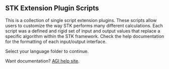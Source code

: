 ## STK Extension Plugin Scripts

This is a collection of single script extension plugins. These scripts allow users to customize the way STK performs many different calculations. Each script was a defined and rigid set of input and output values that replace a specific algorithm within the STK framework. Check the help documentation for the formatting of each input/output interface.

Select your language folder to continue.

Want documentation? [AGI help site](https://help.agi.com/stkdevkit).
